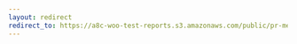```yaml
---
layout: redirect
redirect_to: https://a8c-woo-test-reports.s3.amazonaws.com/public/pr-merge/37033/e2e/index.html
---
```


